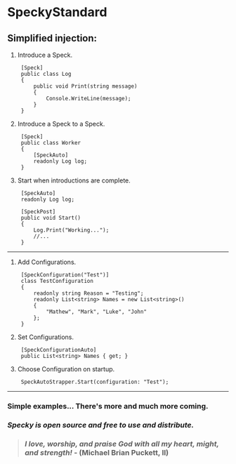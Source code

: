# SpeckyStandard

## Simplified injection:

1. Introduce a Speck.

        [Speck]
        public class Log
        {
            public void Print(string message)
            {
                Console.WriteLine(message);
            }
        }

2. Introduce a Speck to a Speck.

        [Speck]
        public class Worker
        {
            [SpeckAuto]
            readonly Log log;
        }

3. Start when introductions are complete.

        [SpeckAuto]
        readonly Log log;

        [SpeckPost]
        public void Start()
        {
            Log.Print("Working...");
            //...
        }


---------------------------------------------------------------------------------------------------

1. Add Configurations.

        [SpeckConfiguration("Test")]
        class TestConfiguration
        {
            readonly string Reason = "Testing";
            readonly List<string> Names = new List<string>()
            {
                "Mathew", "Mark", "Luke", "John"
            };
        }

2. Set Configurations.

        [SpeckConfigurationAuto]
        public List<string> Names { get; }

3. Choose Configuration on startup.

        SpeckAutoStrapper.Start(configuration: "Test");

--------------------------------------------------------------------------------------------------

### Simple examples... There's more and much more coming.

### *Specky is open source and free to use and distribute.*

> ### *I love, worship, and praise God with all my heart, might, and strength!* - **(Michael Brian Puckett, II)**
